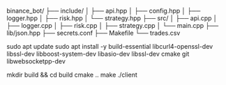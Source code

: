 binance_bot/
├── include/
│   ├── api.hpp
│   ├── config.hpp
│   ├── logger.hpp
│   ├── risk.hpp
│   └── strategy.hpp
├── src/
│   ├── api.cpp
│   ├── logger.cpp
│   ├── risk.cpp
│   ├── strategy.cpp
│   └── main.cpp
├── lib/json.hpp
├── secrets.conf
├── Makefile
└── trades.csv


sudo apt update
sudo apt install -y build-essential libcurl4-openssl-dev libssl-dev libboost-system-dev libasio-dev libssl-dev cmake git libwebsocketpp-dev


mkdir build && cd build
cmake ..
make
./client
